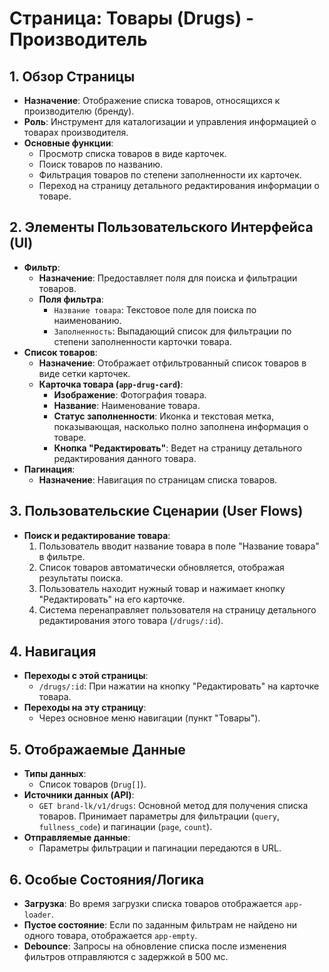 # Страница: Товары (Drugs) - Производитель

## 1. Обзор Страницы

- **Назначение**: Отображение списка товаров, относящихся к производителю (бренду).
- **Роль**: Инструмент для каталогизации и управления информацией о товарах производителя.
- **Основные функции**:
    - Просмотр списка товаров в виде карточек.
    - Поиск товаров по названию.
    - Фильтрация товаров по степени заполненности их карточек.
    - Переход на страницу детального редактирования информации о товаре.

## 2. Элементы Пользовательского Интерфейса (UI)

- **Фильтр**:
    - **Назначение**: Предоставляет поля для поиска и фильтрации товаров.
    - **Поля фильтра**:
        - `Название товара`: Текстовое поле для поиска по наименованию.
        - `Заполненность`: Выпадающий список для фильтрации по степени заполненности карточки товара.
- **Список товаров**:
    - **Назначение**: Отображает отфильтрованный список товаров в виде сетки карточек.
    - **Карточка товара (`app-drug-card`)**:
        - **Изображение**: Фотография товара.
        - **Название**: Наименование товара.
        - **Статус заполненности**: Иконка и текстовая метка, показывающая, насколько полно заполнена информация о товаре.
        - **Кнопка "Редактировать"**: Ведет на страницу детального редактирования данного товара.
- **Пагинация**:
    - **Назначение**: Навигация по страницам списка товаров.

## 3. Пользовательские Сценарии (User Flows)

- **Поиск и редактирование товара**:
    1. Пользователь вводит название товара в поле "Название товара" в фильтре.
    2. Список товаров автоматически обновляется, отображая результаты поиска.
    3. Пользователь находит нужный товар и нажимает кнопку "Редактировать" на его карточке.
    4. Система перенаправляет пользователя на страницу детального редактирования этого товара (`/drugs/:id`).

## 4. Навигация

- **Переходы с этой страницы**:
    - `/drugs/:id`: При нажатии на кнопку "Редактировать" на карточке товара.
- **Переходы на эту страницу**:
    - Через основное меню навигации (пункт "Товары").

## 5. Отображаемые Данные

- **Типы данных**:
    - Список товаров (`Drug[]`).
- **Источники данных (API)**:
    - `GET brand-lk/v1/drugs`: Основной метод для получения списка товаров. Принимает параметры для фильтрации (`query`, `fullness_code`) и пагинации (`page`, `count`).
- **Отправляемые данные**:
    - Параметры фильтрации и пагинации передаются в URL.

## 6. Особые Состояния/Логика

- **Загрузка**: Во время загрузки списка товаров отображается `app-loader`.
- **Пустое состояние**: Если по заданным фильтрам не найдено ни одного товара, отображается `app-empty`.
- **Debounce**: Запросы на обновление списка после изменения фильтров отправляются с задержкой в 500 мс.
